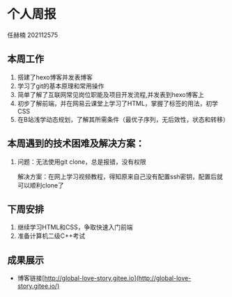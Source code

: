 # 个人周报

任赫楠   202112575

## 本周工作

1. 搭建了hexo博客并发表博客
2. 学习了git的基本原理和常用操作
3. 简单了解了互联网常见岗位职能及项目开发流程,并发表到hexo博客上
4. 初步了解前端，并在网易云课堂上学习了HTML，掌握了标签的用法，初学CSS
5. 在B站浅学动态规划，了解其所需条件（最优子序列，无后效性，状态和转移）

## 本周遇到的技术困难及解决方案：

1. 问题：无法使用git clone，总是报错，没有权限

   解决方案：在网上学习视频教程，得知原来自己没有配置ssh密钥，配置后就可以顺利clone了

## 下周安排

1. 继续学习HTML和CSS，争取快速入门前端
2. 准备计算机二级C++考试

## 成果展示

* 博客链接[http://global-love-story.gitee.io](http://global-love-story.gitee.io/)